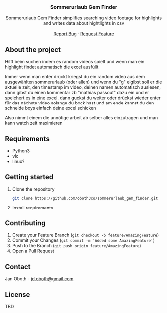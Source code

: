 <!-- PROJECT LOGO -->
<br />
<p align="center">

  <h3 align="center">Sommerurlaub Gem Finder</h3>

  <p align="center">
    Sommerurlaub Gem Finder simplifies searching video footage for highlights and writes data about hightlights in csv
    <br />
    <br />
    <a href="https://github.com/Djamal-Sadaghiani/evergreen/issues">Report Bug</a>
    ·
    <a href="https://github.com/Djamal-Sadaghiani/evergreen/issues">Request Feature</a>
  </p>
</p>

## About the project

Hilft beim suchen indem es random videos spielt und wenn man ein highlight findet automatisch die excel ausfüllt

Immer wenn man enter drückt kriegst du ein random video aus dem ausgewählten sommerurlaub (oder allen) und wenn du "g" eigibst soll er die aktuelle zeit, den timestamp im video, deinen namen automatisch auslesen, dann gibst du einen kommentar zb "mathias passout" dazu ein und er speichert es in eine excel. dann guckst du weiter oder drückst wieder enter für das nächste video solange du bock hast und am ende kannst du den schneide boys einfach deine excel schicken

Also nimmt einem die unnötige arbeit ab selber alles einzutragen und man kann watch zeit maximieren

## Requirements

- Python3
- vlc
- linux?

## Getting started

1. Clone the repository
   ```sh
   git clone https://github.com/oboth3co/sommerurlaub_gem_finder.git
   ```
2. Install requirements

<!-- CONTRIBUTING -->

## Contributing

1. Create your Feature Branch (`git checkout -b feature/AmazingFeature`)
2. Commit your Changes (`git commit -m 'Added some AmazingFeature'`)
3. Push to the Branch (`git push origin feature/AmazingFeature`)
4. Open a Pull Request

## Contact

Jan Oboth - jd.oboth@gmail.com

<!-- LICENSE -->

## License

TBD

<!-- MARKDOWN LINKS & IMAGES -->
<!-- https://www.markdownguide.org/basic-syntax/#reference-style-links -->
